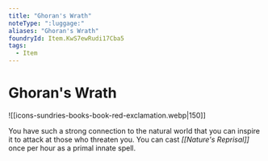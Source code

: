 ```yaml
---
title: "Ghoran's Wrath"
noteType: ":luggage:"
aliases: "Ghoran's Wrath"
foundryId: Item.KwS7ewRudi17Cba5
tags:
  - Item
---
```


# Ghoran's Wrath
![[icons-sundries-books-book-red-exclamation.webp|150]]

You have such a strong connection to the natural world that you can inspire it to attack at those who threaten you. You can cast _[[Nature's Reprisal]]_ once per hour as a primal innate spell.
